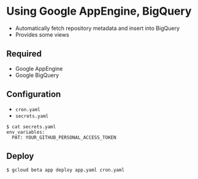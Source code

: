# Using Google AppEngine, BigQuery

- Automatically fetch repository metadata and insert into BigQuery
- Provides some views

## Required

- Google AppEngine
- Google BigQuery

## Configuration

- `cron.yaml`
- `secrets.yaml`

```shell
$ cat secrets.yaml
env_variables:
  PAT: YOUR_GITHUB_PERSONAL_ACCESS_TOKEN
```

## Deploy

```shell
$ gcloud beta app deploy app.yaml cron.yaml
```
